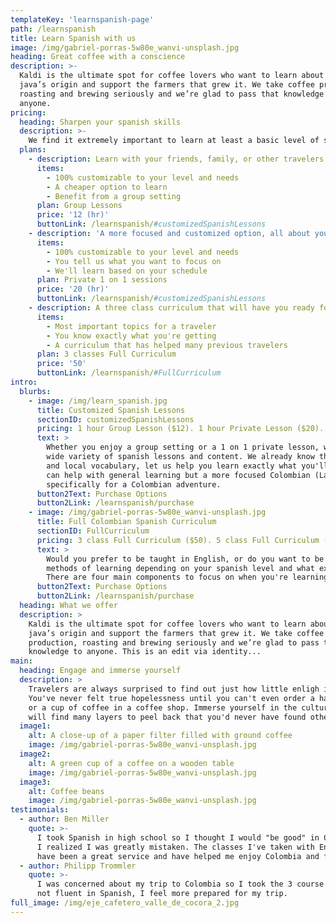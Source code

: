```yaml
---
templateKey: 'learnspanish-page'
path: /learnspanish
title: Learn Spanish with us
image: /img/gabriel-porras-5w80e_wanvi-unsplash.jpg
heading: Great coffee with a conscience
description: >-
  Kaldi is the ultimate spot for coffee lovers who want to learn about their
  java’s origin and support the farmers that grew it. We take coffee production,
  roasting and brewing seriously and we’re glad to pass that knowledge to
  anyone.
pricing:
  heading: Sharpen your spanish skills
  description: >-
    We find it extremely important to learn at least a basic level of spanish before your trip. Taking online classes with Enjoy Safe Travels Colombia will prepare you specifically for situations and dialogue that you'll only find in Colombia. Choose one of the options below depending on the type of class you'd like to take. Contact us about more details and payment info.
  plans:
    - description: Learn with your friends, family, or other travelers of ours! We'll match you with travelers of a similar spanish level.
      items:
        - 100% customizable to your level and needs
        - A cheaper option to learn
        - Benefit from a group setting
      plan: Group Lessons
      price: '12 (hr)'
      buttonLink: /learnspanish/#customizedSpanishLessons
    - description: 'A more focused and customized option, all about you and your needs.'
      items:
        - 100% customizable to your level and needs
        - You tell us what you want to focus on
        - We'll learn based on your schedule
      plan: Private 1 on 1 sessions
      price: '20 (hr)'
      buttonLink: /learnspanish/#customizedSpanishLessons
    - description: A three class curriculum that will have you ready for a trip to Colombia!
      items:
        - Most important topics for a traveler
        - You know exactly what you're getting
        - A curriculum that has helped many previous travelers
      plan: 3 classes Full Curriculum
      price: '50'
      buttonLink: /learnspanish/#FullCurriculum
intro:
  blurbs:
    - image: /img/learn_spanish.jpg
      title: Customized Spanish Lessons
      sectionID: customizedSpanishLessons
      pricing: 1 hour Group Lesson ($12). 1 hour Private Lesson ($20). Promotions available if multiple hours are puchased.
      text: >
        Whether you enjoy a group setting or a 1 on 1 private lesson, we offer a 
        wide variety of spanish lessons and content. We already know the colombian slang
        and local vocabulary, let us help you learn exactly what you'll need. Applications like Duolingo
        can help with general learning but a more focused Colombian (Latin American) curriculum can help prepare you
        specifically for a Colombian adventure.
      button2Text: Purchase Options
      button2Link: /learnspanish/purchase
    - image: /img/gabriel-porras-5w80e_wanvi-unsplash.jpg
      title: Full Colombian Spanish Curriculum
      sectionID: FullCurriculum
      pricing: 3 class Full Curriculum ($50). 5 class Full Curriculum ($80)
      text: >
        Would you prefer to be taught in English, or do you want to be taught in Spanish? We offer both
        methods of learning depending on your spanish level and what exactly you would like to improve.
        There are four main components to focus on when you're learning a new language, Reading, Hearing, Writing, and Speaking!
      button2Text: Purchase Options
      button2Link: /learnspanish/purchase
  heading: What we offer
  description: >
    Kaldi is the ultimate spot for coffee lovers who want to learn about their
    java’s origin and support the farmers that grew it. We take coffee
    production, roasting and brewing seriously and we’re glad to pass that
    knowledge to anyone. This is an edit via identity...
main:
  heading: Engage and immerse yourself
  description: >
    Travelers are always surprised to find out just how little enligh is spoken in Colombia.
    You've never felt true hopelessness until you can't even order a hamburger in a burger restaurant 
    or a cup of coffee in a coffee shop. Immerse yourself in the culture and the local language and you 
    will find many layers to peel back that you'd never have found otherwise. 
  image1:
    alt: A close-up of a paper filter filled with ground coffee
    image: /img/gabriel-porras-5w80e_wanvi-unsplash.jpg
  image2:
    alt: A green cup of a coffee on a wooden table
    image: /img/gabriel-porras-5w80e_wanvi-unsplash.jpg
  image3:
    alt: Coffee beans
    image: /img/gabriel-porras-5w80e_wanvi-unsplash.jpg
testimonials:
  - author: Ben Miller
    quote: >-
      I took Spanish in high school so I thought I would "be good" in Colombia. Once getting here
      I realized I was greatly mistaken. The classes I've taken with Enjoy Safe Travels Colombia
      have been a great service and have helped me enjoy Colombia and feel more engaged!
  - author: Philipp Trommler
    quote: >-
      I was concerned about my trip to Colombia so I took the 3 course curriculum and although I'm
      not fluent in Spanish, I feel more prepared for my trip.
full_image: /img/eje_cafetero_valle_de_cocora_2.jpg
---
```

